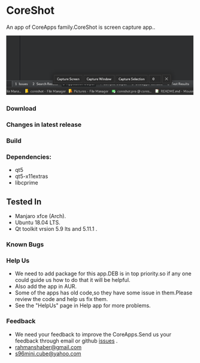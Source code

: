# CoreShot
An app of CoreApps family.CoreShot is screen capture app..

<img src="CoreShot1.png" width="500">

### Download

### Changes in latest release

### Build

### Dependencies:
* qt5
* qt5-x11extras
* libcprime

## Tested In
* Manjaro xfce (Arch).
* Ubuntu 18.04 LTS.
* Qt toolkit vrsion 5.9 lts and 5.11.1 .

### Known Bugs

### Help Us
* We need to add package for this app.DEB is in top priority.so if any one could guide us how to do that it will be helpful.
* Also add the app in AUR.
* Some of the apps has old code,so they have some issue in them.Please review the code and help us fix them.
* See the "HelpUs" page in Help app for more problems.

### Feedback
* We need your feedback to improve the CoreApps.Send us your feedback through email or github [issues](https://github.com/rahmanshaber/corebox/issues "Title") .
* rahmanshaber@gmail.com
* s96mini.cube@yahoo.com